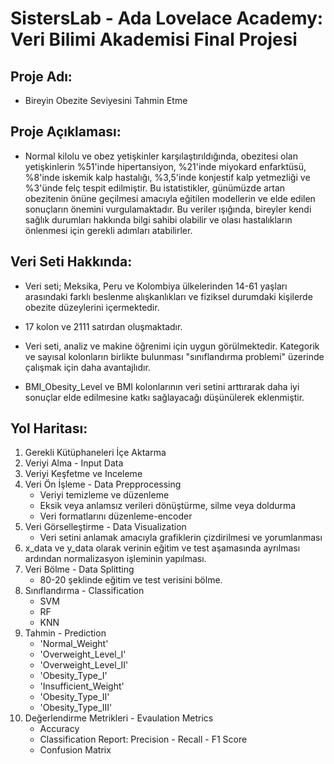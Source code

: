 # SistersLab - Ada Lovelace Academy: Veri Bilimi Akademisi Final Projesi

## Proje Adı:

- Bireyin Obezite Seviyesini Tahmin Etme

## Proje Açıklaması:

- Normal kilolu ve obez yetişkinler karşılaştırıldığında, obezitesi olan yetişkinlerin %51'inde hipertansiyon, %21'inde miyokard enfarktüsü, %8'inde iskemik kalp hastalığı, %3,5'inde konjestif kalp yetmezliği ve %3'ünde felç tespit edilmiştir. Bu istatistikler, günümüzde artan obezitenin önüne geçilmesi amacıyla eğitilen modellerin ve elde edilen sonuçların önemini vurgulamaktadır. Bu veriler ışığında, bireyler kendi sağlık durumları hakkında bilgi sahibi olabilir ve olası hastalıkların önlenmesi için gerekli adımları atabilirler.

## Veri Seti Hakkında:

- Veri seti; Meksika, Peru ve Kolombiya ülkelerinden 14-61 yaşları arasındaki farklı beslenme alışkanlıkları ve fiziksel durumdaki kişilerde obezite düzeylerini içermektedir.
- 17 kolon ve 2111 satırdan oluşmaktadır.
- Veri seti, analiz ve makine öğrenimi için uygun görülmektedir. Kategorik ve sayısal kolonların birlikte bulunması "sınıflandırma problemi" üzerinde çalışmak için daha avantajlıdır.

- BMI_Obesity_Level ve BMI kolonlarının veri setini arttırarak daha iyi sonuçlar elde edilmesine katkı sağlayacağı düşünülerek eklenmiştir.

## Yol Haritası:

1. Gerekli Kütüphaneleri İçe Aktarma
2. Veriyi Alma - Input Data
3. Veriyi Keşfetme ve Inceleme
4. Veri Ön İşleme - Data Prepprocessing
   - Veriyi temizleme ve düzenleme
   - Eksik veya anlamsız verileri dönüştürme, silme veya doldurma
   - Veri formatlarını düzenleme-encoder
5. Veri Görselleştirme - Data Visualization
   - Veri setini anlamak amacıyla grafiklerin çizdirilmesi ve yorumlanması
6. x_data ve y_data olarak verinin eğitim ve test aşamasında ayrılması ardından normalizasyon işleminin yapılması.
7. Veri Bölme - Data Splitting
   - 80-20 şeklinde eğitim ve test verisini bölme.
8. Sınıflandırma - Classification
   - SVM
   - RF
   - KNN
9. Tahmin - Prediction
   - 'Normal_Weight'
   - 'Overweight_Level_I'
   - 'Overweight_Level_II'
   - 'Obesity_Type_I'
   - 'Insufficient_Weight'
   - 'Obesity_Type_II'
   - 'Obesity_Type_III'
10. Değerlendirme Metrikleri - Evaulation Metrics
    - Accuracy
    - Classification Report: Precision - Recall - F1 Score
    - Confusion Matrix
